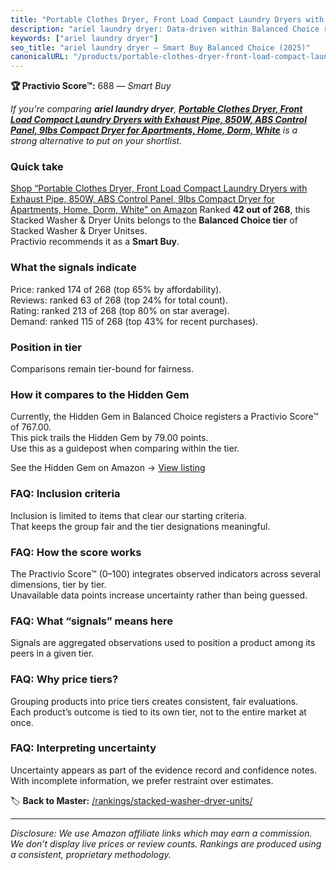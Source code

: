 ```yaml
---
title: "Portable Clothes Dryer, Front Load Compact Laundry Dryers with Exhaust Pipe, 850W, ABS Control Panel, 9lbs Compact Dryer for Apartments, Home, Dorm, White"
description: "ariel laundry dryer: Data-driven within Balanced Choice ranking using the Practivio Score™. Positioned by quality, value, demand, findability, momentum."
keywords: ["ariel laundry dryer"]
seo_title: "ariel laundry dryer — Smart Buy Balanced Choice (2025)"
canonicalURL: "/products/portable-clothes-dryer-front-load-compact-laundry-dryers-with-exhaust-pipe-850w-abs-control-panel-9lbs-compact-dryer-for-apartments-home-dorm-white-B0CF1FL331/"
---
```


**🏆 Practivio Score™:** 688 — _Smart Buy_


*If you're comparing **ariel laundry dryer**, **[Portable Clothes Dryer, Front Load Compact Laundry Dryers with Exhaust Pipe, 850W, ABS Control Panel, 9lbs Compact Dryer for Apartments, Home, Dorm, White](https://www.amazon.com/dp/B0CF1FL331?tag=practivio-20)** is a strong alternative to put on your shortlist.*
### Quick take
[Shop “Portable Clothes Dryer, Front Load Compact Laundry Dryers with Exhaust Pipe, 850W, ABS Control Panel, 9lbs Compact Dryer for Apartments, Home, Dorm, White” on Amazon](https://www.amazon.com/dp/B0CF1FL331?tag=practivio-20)
Ranked **42 out of 268**, this Stacked Washer & Dryer Units belongs to the **Balanced Choice tier** of Stacked Washer & Dryer Unitses.  
Practivio recommends it as a **Smart Buy**.

### What the signals indicate
Price: ranked 174 of 268 (top 65% by affordability).  
Reviews: ranked 63 of 268 (top 24% for total count).  
Rating: ranked 213 of 268 (top 80% on star average).  
Demand: ranked 115 of 268 (top 43% for recent purchases).

### Position in tier
Comparisons remain tier-bound for fairness.

### How it compares to the Hidden Gem
Currently, the Hidden Gem in Balanced Choice registers a Practivio Score™ of 767.00.  
This pick trails the Hidden Gem by 79.00 points.  
Use this as a guidepost when comparing within the tier.  

See the Hidden Gem on Amazon → [View listing](https://www.amazon.com/dp/B09YLKMHLH?tag=practivio-20)

### FAQ: Inclusion criteria
Inclusion is limited to items that clear our starting criteria.  
That keeps the group fair and the tier designations meaningful.

### FAQ: How the score works
The Practivio Score™ (0–100) integrates observed indicators across several dimensions, tier by tier.  
Unavailable data points increase uncertainty rather than being guessed.

### FAQ: What “signals” means here
Signals are aggregated observations used to position a product among its peers in a given tier.

### FAQ: Why price tiers?
Grouping products into price tiers creates consistent, fair evaluations.  
Each product’s outcome is tied to its own tier, not to the entire market at once.

### FAQ: Interpreting uncertainty
Uncertainty appears as part of the evidence record and confidence notes.  
With incomplete information, we prefer restraint over estimates.


🏷️ **Back to Master:** [/rankings/stacked-washer-dryer-units/](/rankings/stacked-washer-dryer-units/)

---
_Disclosure: We use Amazon affiliate links which may earn a commission. We don’t display live prices or review counts. Rankings are produced using a consistent, proprietary methodology._
